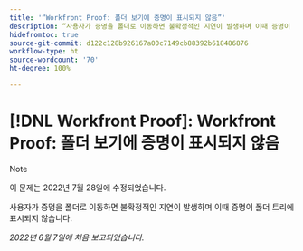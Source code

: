 ```yaml
---
title: '“Workfront Proof: 폴더 보기에 증명이 표시되지 않음”'
description: “사용자가 증명을 폴더로 이동하면 불확정적인 지연이 발생하며 이때 증명이 폴더 트리에 표시되지 않습니다.”
hidefromtoc: true
source-git-commit: d122c128b926167a00c7149cb88392b618486876
workflow-type: ht
source-wordcount: '70'
ht-degree: 100%

---
```



# [!DNL Workfront Proof]: Workfront Proof: 폴더 보기에 증명이 표시되지 않음

>[!NOTE]
>
>이 문제는 2022년 7월 28일에 수정되었습니다.

사용자가 증명을 폴더로 이동하면 불확정적인 지연이 발생하며 이때 증명이 폴더 트리에 표시되지 않습니다.

_2022년 6월 7일에 처음 보고되었습니다._
